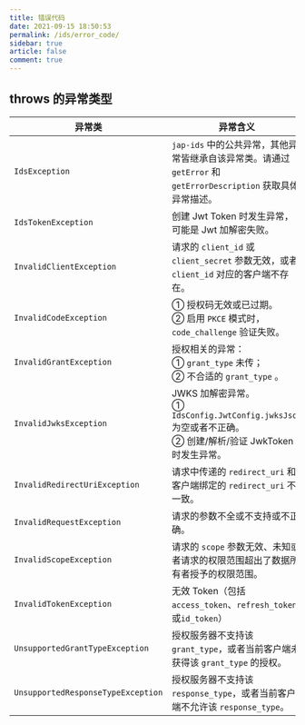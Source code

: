 ```yaml
---
title: 错误代码
date: 2021-09-15 18:50:53
permalink: /ids/error_code/
sidebar: true
article: false
comment: true
---
```


## throws 的异常类型

| 异常类        |   异常含义 |
| ------------- | -------------- | 
| `IdsException` | `jap-ids` 中的公共异常，其他异常皆继承自该异常类。请通过 `getError` 和 `getErrorDescription` 获取具体异常描述。 |
| `IdsTokenException` | 创建 Jwt Token 时发生异常，可能是 Jwt 加解密失败。        |
| `InvalidClientException` | 请求的 `client_id` 或 `client_secret` 参数无效，或者 `client_id` 对应的客户端不存在。       |
| `InvalidCodeException` | ① 授权码无效或已过期。<br> ② 启用 `PKCE` 模式时，`code_challenge` 验证失败。       |
| `InvalidGrantException` | 授权相关的异常：<br> ① `grant_type` 未传；<br> ② 不合适的 `grant_type` 。     |
| `InvalidJwksException` | JWKS 加解密异常。 <br> ① `IdsConfig.JwtConfig.jwksJson` 为空或者不正确。<br> ② 创建/解析/验证 JwkToken 时发生异常。      |
| `InvalidRedirectUriException` | 请求中传递的 `redirect_uri` 和客户端绑定的 `redirect_uri` 不一致。     |
| `InvalidRequestException` | 请求的参数不全或不支持或不正确。     |
| `InvalidScopeException` | 请求的 `scope` 参数无效、未知或者请求的权限范围超出了数据所有者授予的权限范围。     |
| `InvalidTokenException` | 无效 Token（包括 `access_token`、`refresh_token`或`id_token`）     |
| `UnsupportedGrantTypeException` | 授权服务器不支持该 `grant_type`，或者当前客户端未获得该 `grant_type` 的授权。    |
| `UnsupportedResponseTypeException` | 授权服务器不支持该 `response_type`，或者当前客户端不允许该 `response_type`。    |

